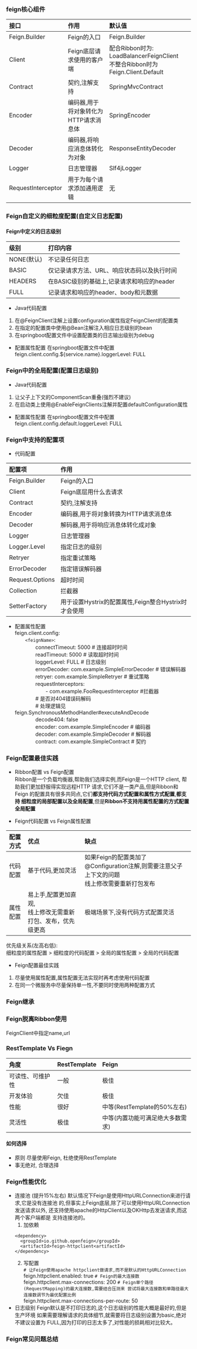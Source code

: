 ### feign核心组件
|接口|作用|默认值|
|:----|:----|:----|
|Feign.Builder|Feign的入口|Feign.Builder|
|Client|Feign底层请求使用的客户端|配合Ribbon时为: LoadBalancerFeignClient<br/>不整合Ribbon时为Feign.Client.Default|
|Contract|契约,注解支持|SpringMvcContract|
|Encoder|编码器,用于将对象转化为HTTP请求消息体|SpringEncoder|
|Decoder|编码器,将响应消息体转化为对象|ResponseEntityDecoder|
|Logger|日志管理器|Slf4jLogger|
|RequestInterceptor|用于为每个请求添加通用逻辑|无|

### Feign自定义的细粒度配置(自定义日志配置)
#### Feign中定义的日志级别
|级别|打印内容|
|:----|:----|
|NONE(默认)|不记录任何日志|
|BASIC|仅记录请求方法、URL、响应状态码以及执行时间|
|HEADERS|在BASIC级别的基础上,记录请求和响应的header|
|FULL|记录请求和响应的header、body和元数据|
- Java代码配置
1. 在@FeignClient注解上设置configuration属性指定FeignClient的配置类
1. 在指定的配置类中使用@Bean注解注入相应日志级别的bean
1. 在springboot配置文件中设置配置类的日志输出级别为debug
- 配置属性配置 
在springboot配置文件中配置
feign.client.config.${service.name}.loggerLevel: FULL
### Feign中的全局配置(配置日志级别)
- Java代码配置
1. 让父子上下文的ComponentScan重叠(强烈不建议)
1. 在启动类上使用@EnableFeignClients注解并配置defaultConfiguration属性
- 配置属性配置
在springboot配置文件中配置
feign.client.config.default.loggerLevel: FULL

### Feign中支持的配置项
- 代码配置  

|配置项|作用|
|:----|:----|
|Feign.Builder|Feign的入口|
|Client|Feign底层用什么去请求|
|Contract|契约,注解支持|
|Encoder|编码器,用于将对象转换为HTTP请求消息体|
|Decoder|解码器,用于将响应消息体转化成对象|
|Logger|日志管理器|
|Logger.Level|指定日志的级别|
|Retryer|指定重试策略|
|ErrorDecoder|指定错误解码器|
|Request.Options|超时时间|
|Collection<RequestInterceptor>|拦截器|
|SetterFactory|用于设置Hystrix的配置属性,Feign整合Hystrix时才会使用|
- 配置属性配置  
feign.client.config:  
　　`<feignName>`:  
　　　　connectTimeout: 5000 # 连接超时时间  
　　　　readTimeout: 5000 # 读取超时时间  
　　　　loggerLevel: FULL # 日志级别  
　　　　errorDecoder: com.example.SimpleErrorDecoder # 错误解码器  
　　　　retryer: com.example.SimpleRetryer # 重试策略  
　　　　requestInterceptors:  
　　　　　　- com.example.FooRequestInterceptor #拦截器  
　　　　# 是否对404错误码解码  
　　　　# 处理逻辑见feign.SynchronousMethodHandler#executeAndDecode  
　　　　decode404: false  
　　　　encoder: com.example.SimpleEncoder # 编码器  
　　　　decoder: com.example.SimpleDecoder # 解码器  
　　　　contract: com.example.SimpleContract # 契约  
### Feign配置最佳实践
- Ribbon配置 vs Feign配置  
Ribbon是一个负载均衡器,帮助我们选择实例,而Feign是一个HTTP client,
帮助我们更加舒服得实现远程HTTP 请求,它们不是一类产品,但是Ribbon和Feign
的配置具有很多共同点,它们**都支持代码方式配置和属性方式配置**,**都支持
细粒度的局部配置以及全局配置**,但是**Ribbon不支持用属性配置的方式配置全局配置**
  
- Feign代码配置 vs Feign属性配置

|配置方式|优点|缺点|
|:----|:----|:----|
|代码配置|基于代码,更加灵活|如果Feign的配置类加了@Configuration注解,则需要注意父子上下文的问题<br/>线上修改需要重新打包发布|
|属性配置|易上手,配置更加直观,<br/>线上修改无需重新打包、发布，优先级更高|极端场景下,没有代码方式配置灵活|

优先级关系(左高右低):   
细粒度的属性配置 > 细粒度的代码配置 > 全局的属性配置 > 全局的代码配置  
- Feign配置最佳实践
1. 尽量使用属性配置,属性配置无法实现时再考虑使用代码配置
1. 在同一个微服务中尽量保持单一性,不要同时使用两种配置方式

### Feign继承

### Feign脱离Ribbon使用
FeignClient中指定name,url  

### RestTemplate Vs Fiegn

|角度|RestTemplate|Feign|
|:----|:----|:----|
|可读性、可维护性|一般|极佳|
|开发体验|欠佳|极佳|
|性能|很好|中等(RestTemplate的50%左右)|
|灵活性|极佳|中等(内置功能可满足绝大多数需求)|

#### 如何选择
- 原则 尽量使用Feign, 杜绝使用RestTemplate
- 事无绝对, 合理选择

### Feign性能优化
- 连接池 (提升15%左右)
默认情况下Feign是使用HttpURLConnection来进行请求,它是没有连接池
的,但事实上Feign底层,除了可以使用HttpURLConnection发送请求以外,
还支持使用apache的HttpClient以及OKHttp去发送请求,而这两个客户端都是
支持连接池的。  
    1. 加依赖
    ```text
    <dependency>
      <groupId>io.github.openfeign</groupId>
      <artifactId>feign-httpclient<artifactId>
    </dependency>
    ```
    2. 写配置  
    `# 让Feign使用apache httpclient做请求,而不是默认的HttpURLConnection`  
    feign.httpclient.enabled: true
    `# Feign的最大连接数`  
    feign.httpclient.max-connections: 200
    `# Feign单个路径(RequestMapping)的最大连接数,需要结合压测来
    尝试将最大连接数和单路径最大连接数调节为最优配置比例`  
    feign.httpclient.max-connections-per-route: 50
- 日志级别
Feign默认是不打印日志的,这个日志级别的性能大概是最好的,但是生产环境
如果需要理解请求的具体细节,就需要将日志级别设置为basic,绝对不建议设置为
FULL,因为打印的日志太多了,对性能的损耗相对比较大。

### Feign常见问题总结        